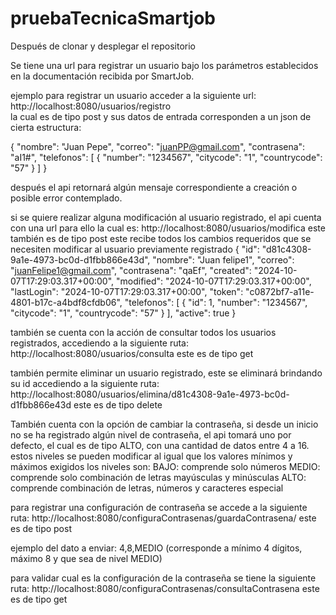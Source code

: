 # pruebaTecnicaSmartjob

Después de clonar y desplegar el repositorio

Se tiene una url para registrar un usuario bajo los parámetros establecidos en la documentación recibida por SmartJob.

ejemplo para registrar un usuario
acceder a la siguiente url: http://localhost:8080/usuarios/registro  
la cual es de tipo post y sus datos de entrada corresponden a un json de cierta estructura:

{
    "nombre": "Juan Pepe",
    "correo": "juanPP@gmail.com",
    "contrasena": "aI1#",
    "telefonos": [
    {
    "number": "1234567",
    "citycode": "1",
    "countrycode": "57"
    }
    ]
}


después el api retornará algún mensaje correspondiente a creación o posible error contemplado.

si se quiere realizar alguna modificación al usuario registrado, el api cuenta con una url para ello la cual es:
http://localhost:8080/usuarios/modifica
este también es de tipo post
este recibe todos los cambios requeridos que se necesiten modificar al usuario previamente registrado
{
        "id": "d81c4308-9a1e-4973-bc0d-d1fbb866e43d",
        "nombre": "Juan felipe1",
        "correo": "juanFelipe1@gmail.com",
        "contrasena": "qaEf",
        "created": "2024-10-07T17:29:03.317+00:00",
        "modified": "2024-10-07T17:29:03.317+00:00",
        "lastLogin": "2024-10-07T17:29:03.317+00:00",
        "token": "c0872bf7-a11e-4801-b17c-a4bdf8cfdb06",
        "telefonos": [
            {
                "id": 1,
                "number": "1234567",
                "citycode": "1",
                "countrycode": "57"
            }
        ],
        "active": true
    }


también se cuenta con la acción de consultar todos los usuarios registrados, accediendo a la siguiente ruta:
http://localhost:8080/usuarios/consulta 
este es de tipo get

también permite eliminar un usuario registrado, este se eliminará brindando su id
accediendo a la siguiente ruta:
http://localhost:8080/usuarios/elimina/d81c4308-9a1e-4973-bc0d-d1fbb866e43d
este es de tipo delete


También cuenta con la opción de cambiar la contraseña, si desde un inicio no se ha registrado algún nivel de contraseña, el api tomará uno por defecto, el cual es
de tipo ALTO, con una cantidad de datos entre 4 a 16.
estos niveles se pueden modificar al igual que los valores mínimos y máximos exigidos
los niveles son:
BAJO: comprende solo números
MEDIO: comprende solo combinación de letras mayúsculas y minúsculas
ALTO: comprende combinación de letras, números y caracteres especial

para registrar una configuración de contraseña se accede a la siguiente ruta:
http://localhost:8080/configuraContrasenas/guardaContrasena/
este es de tipo post

ejemplo del dato a enviar: 4,8,MEDIO 
(corresponde a mínimo 4 dígitos, máximo 8 y que sea de nivel MEDIO)

para validar cual es la configuración de la contraseña se tiene la siguiente ruta:
http://localhost:8080/configuraContrasenas/consultaContrasena
este es de tipo get

